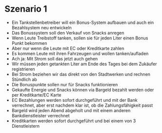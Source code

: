 # Szenario 1

- Ein Tankstellenbetreiber will ein Bonus-System aufbauen und auch ein Bezahlsystem neu entwickeln
- Das Bonussystem soll den Verkauf von Snacks anregen
- Wenn Leute Treibstoff tanken, sollen sie für jeden Liter einen Bonus Punkt bekommen
- Aber nur wenn die Leute mit EC oder Kreditkarte zahlen
- Es kommen Leute mit ihren Fahrzeugen und wollen tanken/aufladen
- Ach ja: Mit Strom soll das jetzt auch gehen
- Wir müssen jeden getankten Liter am Ende des Tages bei dem Zukäufer registrieren
- Bei Strom beziehen wir das direkt von den Stadtwerken und rechnen Stündlich ab
- Die Bonuspunkte sollen nur für Snacks funktionieren
- Gekaufte Energie und Snacks können via Bargeld bezahlt werden oder per Kreditkarte/EC Karte
- EC Bezahlungen werden sofort durchgeführt und mit der Bank verrechnet, aber erst nachdem klar ist, ob die Zahlungsfähigkeit passt
- Bargeld wird jeden Abend abgeholt und mit einem anderen Bankdienstleister verrechnet
- Kreditkarten werden sofort durchgeführt und bei einem von 3 Dienstleistern